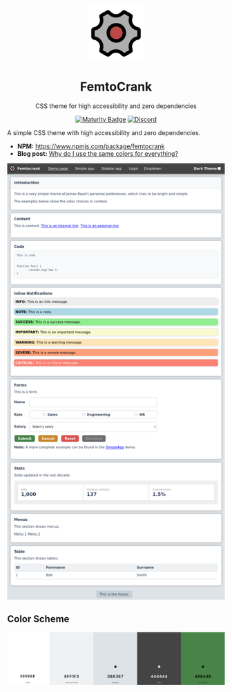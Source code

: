 <div align = "center">
  <img alt = "project logo" src = "logo.png" width = "128" />
  <h1>FemtoCrank</h1>

  CSS theme for high accessibility and zero dependencies

  [![Maturity Badge](https://img.shields.io/badge/maturity-Production-brightgreen)](#none)
  [![Discord](https://img.shields.io/discord/846737624960860180?label=Discord%20Server)](https://discord.gg/jhYWWpNJ3v)

</div>

A simple CSS theme with high accessibility and zero dependencies.

* **NPM:** https://www.npmjs.com/package/femtocrank
* **Blog post:** [Why do I use the same colors for everything?](https://blog.jread.com/posts/why-do-i-use-dee3e7/)

![Screenshot](var/marketing/screenshots/main.png)

## Color Scheme

![Color Scheme](colors.png)
